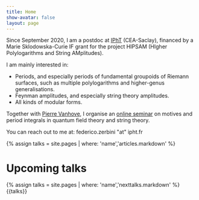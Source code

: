 ```yaml
---
title: Home
show-avatar: false
layout: page
---
```


Since September 2020, I am a postdoc at [IPhT](https://www.ipht.fr/) (CEA-Saclay), financed by a Marie Sklodowska-Curie IF grant for the project HIPSAM (HIgher Polylogarithms and String AMplitudes).

I am mainly interested in:
* Periods, and especially periods of fundamental groupoids of Riemann surfaces, such as multiple polylogarithms and higher-genus generalisations.
* Feynman amplitudes, and especially string theory amplitudes.
* All kinds of modular forms.

Together with [Pierre Vanhove](https://sites.google.com/site/vanhovepierre/pierre-vanhove--en), I organise an [online seminar](http://www.ihes.fr/~vanhove/motivefeynman-online.html) on motives and period integrals in quantum field theory and string theory.

You can reach out to me at: federico.zerbini "at" ipht.fr

{% assign talks = site.pages | where: 'name','articles.markdown' %}

# Upcoming talks

{% assign talks = site.pages | where: 'name','nexttalks.markdown' %}
{{talks}}
